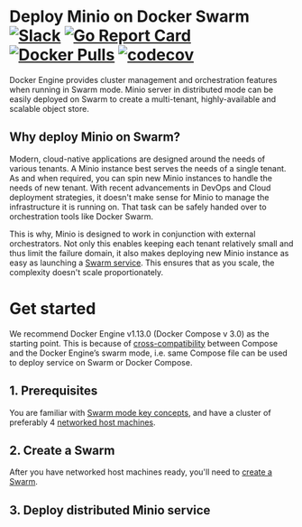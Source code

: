 # Deploy Minio on Docker Swarm [![Slack](https://slack.minio.io/slack?type=svg)](https://slack.minio.io) [![Go Report Card](https://goreportcard.com/badge/minio/minio)](https://goreportcard.com/report/minio/minio) [![Docker Pulls](https://img.shields.io/docker/pulls/minio/minio.svg?maxAge=604800)](https://hub.docker.com/r/minio/minio/) [![codecov](https://codecov.io/gh/minio/minio/branch/master/graph/badge.svg)](https://codecov.io/gh/minio/minio)

Docker Engine provides cluster management and orchestration features when running in Swarm mode. Minio server in distributed mode can be 
easily deployed on Swarm to create a multi-tenant, highly-available and scalable object store. 

## Why deploy Minio on Swarm?

Modern, cloud-native applications are designed around the needs of various tenants. A Minio instance best serves the needs of a 
single tenant. As and when required, you can spin new Minio instances to handle the needs of new tenant. With recent advancements in 
DevOps and Cloud deployment strategies, it doesn't make sense for Minio to manage the infrastructure it is running on. That task can be 
safely handed over to orchestration tools like Docker Swarm. 

This is why, Minio is designed to work in conjunction with external orchestrators. Not only this enables keeping each tenant relatively 
small and thus limit the failure domain, it also makes deploying new Minio instance as easy as launching a [Swarm service](https://docs.docker.com/engine/swarm/key-concepts/#/services-and-tasks). This ensures that as you scale, the complexity doesn't scale proportionately. 

# Get started

We recommend Docker Engine v1.13.0 (Docker Compose v 3.0) as the starting point. This is because of [cross-compatibility](https://docs.docker.com/compose/compose-file/#version-3) between Compose and the Docker Engine’s swarm mode, i.e. same Compose file can be used to deploy service on Swarm or Docker Compose. 

## 1. Prerequisites

You are familiar with [Swarm mode key concepts](https://docs.docker.com/engine/swarm/key-concepts/), and have a cluster of preferably 4 [networked host machines](https://docs.docker.com/engine/swarm/swarm-tutorial/#/three-networked-host-machines).

## 2. Create a Swarm

After you have networked host machines ready, you'll need to [create a Swarm](https://docs.docker.com/engine/swarm/swarm-tutorial/create-swarm/).

## 3. Deploy distributed Minio service




